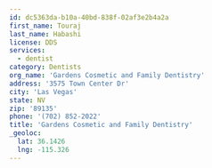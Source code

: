 ```yaml
---
id: dc5363da-b10a-40bd-838f-02af3e2b4a2a
first_name: Touraj
last_name: Habashi
license: DDS
services:
  - dentist
category: Dentists
org_name: 'Gardens Cosmetic and Family Dentistry'
address: '3575 Town Center Dr'
city: 'Las Vegas'
state: NV
zip: '89135'
phone: '(702) 852-2022'
title: 'Gardens Cosmetic and Family Dentistry'
_geoloc:
  lat: 36.1426
  lng: -115.326
---
```

